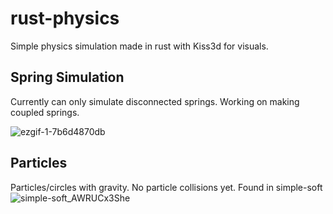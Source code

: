 # rust-physics
Simple physics simulation made in rust with Kiss3d for visuals.

## Spring Simulation
Currently can only simulate disconnected springs. Working on making coupled springs.


![ezgif-1-7b6d4870db](https://github.com/hydrol0x/rust-physics/assets/34951139/fb633228-5318-4325-83d0-8fefe148650f)

## Particles
Particles/circles with gravity. No particle collisions yet. Found in simple-soft
![simple-soft_AWRUCx3She](https://github.com/user-attachments/assets/2251ebe4-6822-4dab-b6b5-dc5140d9b236)
